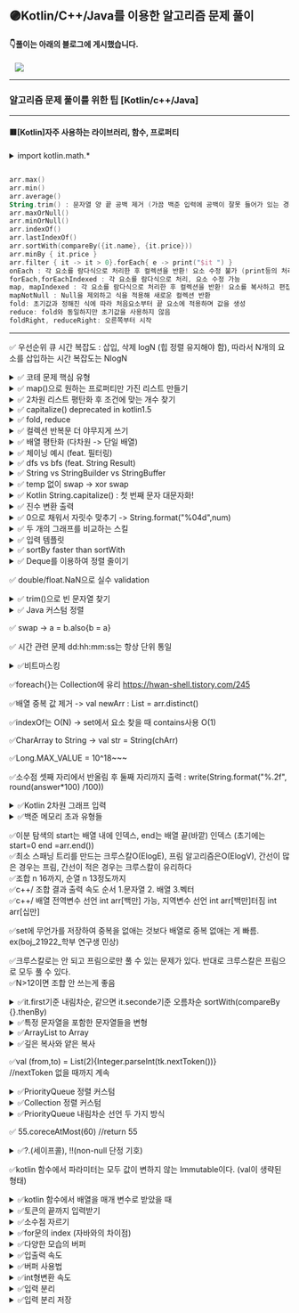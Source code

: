 ## 🟣Kotlin/C++/Java를 이용한 알고리즘 문제 풀이
####   👇풀이는 아래의 블로그에 게시했습니다.
 <a href="http://ongveloper.tistory.com">
    <img 
        src="https://img.shields.io/badge/-Tech%20Blog-655ced?style=flat&link=https://ongveloper.tistory.com"
         style="height : auto; margin-left : 10px; margin-right : 10px;"/>
</a>

---

### 알고리즘 문제 풀이를 위한 팁 [Kotlin/c++/Java]
---
#### 🟥[Kotlin]자주 사용하는 라이브러리, 함수, 프로퍼티
<details markdown="1">
<summary>import kotlin.math.*</summary>

``` kotlin

max(a,b)
min(a,b)
abs(a)
sqrt(a)

```

</details>

```Kotlin

arr.max()
arr.min()
arr.average()
String.trim() : 문자열 양 끝 공백 제거 (가끔 백준 입력에 공백이 잘못 들어가 있는 경우 NumberFormatException 방지)
arr.maxOrNull()
arr.minOrNull()
arr.indexOf()
arr.lastIndexOf()
arr.sortWith(compareBy({it.name}, {it.price}))
arr.minBy { it.price }
arr.filter { it -> it > 0}.forEach{ e -> print("$it ") }
onEach : 각 요소를 람다식으로 처리한 후 컬렉션을 반환! 요소 수정 불가 (print등의 처리에 사용)
forEach,forEachIndexed : 각 요소를 람다식으로 처리, 요소 수정 가능
map, mapIndexed : 각 요소를 람다식으로 처리한 후 컬렉션을 반환! 요소를 복사하고 편집함(기존 리스트의 요소 영향 x,기존 컬렉션의 리스트를 수정한 리스트를 얻을 때 사용)
mapNotNull : Null을 제외하고 식을 적용해 새로운 컬렉션 반환
fold: 초기값과 정해진 식에 따라 처음요소부터 끝 요소에 적용하며 값을 생성
reduce: fold와 동일하지만 초기값을 사용하지 않음
foldRight, reduceRight: 오른쪽부터 시작

```

---


✅ 우선순위 큐 시간 복잡도 : 삽입, 삭제 logN (힙 정렬 유지해야 함), 따라서 N개의 요소를 삽입하는 시간 복잡도는 NlogN

<details markdown="1">
<summary>✅ 코테 문제 핵심 유형</summary>
<br>
<pre>
1. bfs + 파라메트릭 
 - (간선 개수, 노드 수, 가중치 값) 모두 클 때 의심
 - 크루스칼, 프림, 다익으로 풀릴 수도 있음
2. 투 포인터 or 누적 합
 - 연속된 값들의 합을 요구할 때
3. 시간 관련 문제 (최소 단위로 통일)
4. 시뮬레이션
 - 배열 뒤집기 or 돌리기는 빡구현, 어느정도 템플릿화 해놓자
 - bfs 혹은 dfs + 알파인 경우 많음
5. 트리
 - 그래프 or 트리 탐색
 - 간선을 뒤집어 제끼거나 뭐 하면 더 이상 이동할 수 없게 간선이 바뀌거나...
6. 조합 + 순열 플러스 알파 혹은 중복 조합 or 중복 순열 
 - ex 카블2022 양궁 문제
7. bfs 응용
 - ex 양과 늑대, 벽 부수고 이동하기 등
 - 뭘 달고 다님
 - data class 만들어서 상태값 들고 댕기자
8. 탐색에서 n 작으면 비트마스킹 고려

</pre>
</details>

<details markdown="1">
<summary>✅ map()으로 원하는 프로퍼티만 가진 리스트 만들기</summary>
<br>
<pre>
<code>
data class SiteVisit(
    val path: String,
    val duration: Double,
    val os: OS
)
enum class OS {WINDOWS, LINUX, MAC, IOS, ANDROID}

val averageWindowsDuration = log
.filter { it.os == OS.WINDOWS } // List< SiteVisit >
.map(SiteVisit::duration) // List< Double >
.average()
println(averageWindowsDuration)

</code>
</details>



<details markdown="1">
<summary>✅ 2차원 리스트 평탄화 후 조건에 맞는 개수 찾기</summary>
<br>
<pre>
<code>
lateinit var graph: Array<List<Int>>
filter.flatMap { it.asIterable() }.count { it >= search }
</code>
</details>


<details markdown="1">
<summary>✅ capitalize() deprecated in kotlin1.5</summary>
<br>
<pre>
capitalize는 코틀린 1.5부터 deprecated되었다.
이는 replaceFirstChar 등 여러 방법으로 대체할 수 있는데,
기존에 capitalize 대신 확장함수 등을 이용하여 좀 더 목적이 분명하고 명확한 이름을 사용하는 것을 권장한다.
s.split(' ').joinToString(" ") { it.lowercase().replaceFirstChar { it.uppercase() } }
</details>


<details markdown="1">
<summary>✅ fold, reduce</summary>
<br>
<pre>
<code>
val list = listOf(1,2,3,4,5,6)
println(list.fold(4) { total, next -> total + next }) //4 + 1 + ... + 6 = 25
println(list.ford(1)) { total, next -> total * next}) // 1 * 1 * 2 * ... * 6 = 720
println(list.reduce { total, next -> total + next })


</code>
</details>

<details markdown="1">
<summary>✅ 컬렉션 반복문 더 야무지게 쓰기</summary>
<br>
<pre>
<code>
val arr = listOf(1,2,3)
val returnedList1 = list.onEach{ println(it) }// 콜렉션을 반환, element를 변경할 순 없고 어떠한 처리는 가능
val returnedList2 = list.map{it*2} //콜렉션을 반환, element 변경할 수 있음
list.forEach { print("$it ")}
list.forEachIndexed {idx, value -> println("$idx $value")}

</code>
</details>


<details markdown="1">
<summary>✅ 배열 평탄화 (다차원 -> 단일 배열) </summary>
<br>
<pre>
// flatmap으로 
flatten() : 다차원 배열을 단일 배열로 생성
Array에만 사용 가능 (IntArray, Collection 사용 불가)
<code>
    val arr1 = arrayOf(arrayOf(1,2,3), arrayOf(4,5,6))
    println(arr1.flatten())
// [1,2,3,4,5,6]
</code>
</details>


<details markdown="1">
<summary>✅ 체이닝 예시 (feat. 필터링) </summary>
<br>
<pre>
체이닝 : 메소드들 연결
<code>
val fruits = arrayOf("banana", "avocado", "apple", "kiwi")
fruits
.filter {it.startsWith("a")}
.sortedBy { it }
.map {it.toUpperCase() }
.forEach {println(it)}
</code>
</pre>
</details>


<details markdown="1">
<summary>✅ dfs vs bfs (feat. String Result) </summary>
<br>
<pre>
dfs라면
sb.append(next)
dfs()
sb.deleteCharAt(lastIdx)
로, StringBuilder의 이점을 살릴 수 있는데,

bfs 같은 경우
sb.append(next)
q.add(sb)
sb.deleteCharAt(lastIdx)
이런 식으로 하게 되면 모두 같은 sb를 참조하게 되어 string값이 원하는 대로 나오지 않는다.
따라서 큐에 문자열을 삽입할 때마다 어차피 DeepCopy로 넣어주어야 하니 StringBuilder의 이점을 살릴 수 없어 그냥 String으로 한다
// q.add(StringBuilder(sb))
</pre>
</details>


<details markdown="1">
<summary>✅ String vs StringBuilder vs StringBuffer </summary>
<br>
<pre>
String : 데이터 잘 안 바뀔 때
StringBuilder, StringBuffer : 데이터 자주 바뀔 때
StringBuilder : 스레드세이프 X
StringBuffer : 스레드 세이프 O
</pre>
</details>



<details markdown="1">
<summary>✅ temp 없이 swap -> xor swap</summary>
<br>
<pre>
X ← X XOR Y
Y ← X XOR Y
X ← X XOR Y
</pre>
</details>


<details markdown="1">
<summary>✅ Kotlin String.capitalize() : 첫 번째 문자 대문자화!</summary>
<br>
<pre>
String.capitalize() returns a copy of this string having its first letter upper-cased.
<code>
class Solution {
     fun solution(s: String): String {
          return s.toLowerCase().split(" ").map {
                it.capitalize()
            }.joinToString(" ")
    }
}
</code>
</pre>
</details>

<details markdown="1">
<summary>✅ 진수 변환 출력 </summary>
<pre>
<code>
    println(10.toString(2)) // 10진수 10 -> 2
    println(Integer.toHexString(100))	// 10진수 100 -> 16진수 
    println(Integer.toOctalString(100))	// 10진수 100 -> 8진수 144
    println(Integer.toBinaryString(100))// 10진수 100 -> 2진수 01100100
</code>
</pre>
</details>

<details markdown="1">
<summary>✅ 0으로 채워서 자릿수 맞추기 -> String.format("%04d",num)</summary>
<pre>
<code>
write("${String.format("%0${k+1}d", maxAns)}\n${String.format("%0${k+1}d", minAns)}")
</code>
</pre>
</details>


<details markdown="1">
<summary>✅ 두 개의 그래프를 비교하는 스킬 </summary>
큰 그래프를 하나 두고, 가운데 하나 그래프 고정, 나머지 그래프를 한 칸씩 이동하면서 비교
<br>
짠돌이 호석 : https://ongveloper.tistory.com/526
</details>

<details markdown="1">
<summary>✅ 입력 템플릿 </summary>
<br>
<pre>
<code>
fun getIntGraph() = br.readLine().split(' ').map { it.toInt() }
</code>
</pre>
</details>

<details markdown="1">
<summary>✅ sortBy faster than sortWith </summary>
<br>
<pre>
<code>
//sortWith
fun ArrayList<Tree>.customSort() {
    this.sortWith { a, b ->
        when {
            a.age < b.age -> -1
            a.age == b.age -> 0
            else -> 1
        }
    }
}
//sortBy
tree.sortedBy { it.age }
//thenBy
sortedNode.sortWith(compareByDescending<Node> { it.y }.thenBy { it.x })
 </code>
</pre>
</details>

<details markdown="1">
<summary>✅ Deque를 이용하여 정렬 줄이기 </summary>
<br>
<pre>
<code>
//새로 값이 추가될 때 addFirst 혹은 addLast로 조절 가능
//값을 뺄 때도 pollFirst 혹은 pollLast
//https://www.acmicpc.net/problem/16235
val tree= ArrayDeque<Tree>()
tree.sortBy{it.age} // 최초 한 번만 정렬 후 나머지는 addFirst, addLast등으로 정렬 유지
 </code>
</pre>
</details>


✅ double/float.NaN으로 실수 validation 

<details markdown="1">
<summary>✅ trim()으로 빈 문자열 찾기 </summary>
<br>
<pre>
https://kkh0977.tistory.com/709
<code>
	var str_one = " he l lo"
	var str_two = " "

	println("str_one 문자열 빈값 확인 : "+str_one.trim().isEmpty()) // false
	println("str_two 문자열 빈값 확인 : "+str_two.trim().isEmpty()) // true

 </code>
</pre>
</details>


<details markdown="1">
<summary>✅ Java 커스텀 정렬 </summary>
<br>
<pre>
<code>
class Edge implements Comparable<'Edge'>{
    public long dis;
    public int from;
    public int to;
    Edge(long dis, int from, int to){
        this.from = from;
        this.dis = dis;
        this.to = to;
    }
     
    @Override
    public int compareTo(Edge edge) {
        if(this.dis < edge.dis) {
            return -1;
        }
        else if(this.dis > edge.dis) {
            return 1;
        }
        return 0;
    }
}
//간선 dis 기준 오름차순
Collections.sort(edge);

 </code>
</pre>
</details>



✅ swap -> a = b.also{b = a}

✅ 시간 관련 문제 dd:hh:mm:ss는 항상 단위 통일


<details markdown="1">
<summary>✅비트마스킹<br> </summary>
<br>
<pre>
<code>
  val a = 0b00000011 
  val b = 0b00001100 
  Integer.bitCount(a xor b) // 4
  // a xor b == 15(0b00001111) 
 
 Integer.toBinaryString(num) //ex) 000111010
 str.toInt(2)

 </code>
</pre>
</details>

✅foreach{}는 Collection에 유리 https://hwan-shell.tistory.com/245

✅배열 중복 값 제거 -> val newArr : List<Int> = arr.distinct()

✅indexOf는 O(N) -> set에서 요소 찾을 때 contains사용 O(1)


✅CharArray to String -> val str = String(chArr)

✅Long.MAX_VALUE = 10^18~~~<br>

✅소수점 셋째 자리에서 반올림 후 둘째 자리까지 출력 : write(String.format("%.2f", round(answer*100) /100))<br>

<details markdown="1">
<summary>✅Kotlin 2차원 그래프 입력 <br> </summary>
<br>
<pre>
<code>
    val graph = Array(n){r->
        val st = StringTokenizer(br.readLine())
        IntArray(m){c->
            val node = st.nextToken().toInt()
            if(node ==2){
              sr = r
              sc = c
            }
            node
        }
    }

 </code>
</pre>
</details>
 


<details markdown="1">
<summary>✅백준 메모리 초과 유형들<br> </summary>
<br>
<pre>
1.거대하고 sparse(드문드문한) 매트릭스 나올 때 2차원 배열로 할당할 시
//원본 배열은 큰데 실제 다루는 값이 드문드문하게 있는 경우
//쿠팡이나 아마존 모든 유저 장바구니에 담긴 상품
//카드 결제 내역 : 모든 음식점 x 사람별 카드 개수
//넷플릭스 영화 레이팅 : 무비전체 x 유저 전체
//내부 값은 드문드문하지만 이를 행렬로 관리하려면 전체 크기가 겁나게 커야 하니
//sparse 특성에 맞게 자료구조를 설계해야 함
//svd해서 역행렬 해서 그 값만 이용 블라블라

![da](https://user-images.githubusercontent.com/66052467/142765955-37001b24-c4ef-4394-a5c1-59d802e3dbc9.png)

2.함수에 배열 통째로 넣었다가 터지는 경우(함수 파라미터로 크기가 큰 배열)
3.스택 큐 사이즈 점점 커질 때 (visited 체크 등 안 해서)
4. 깊이가 만 정도 이상의 재귀를 돌리면 스택에 함수 많이 들어가서 메모리 초과
5. 지역 변수 사이즈 커서 스택 영역 터지는 경우
6. 상태 저장하는 배열 동적 할당해서 엄청 커졌을 때
7. 슬라이딩 윈도우 문제 그냥 풀 때
8. 메모이제이션 안 해도 됐는데 메모이제이션 하다가 

</pre>
</details>
 
✅이분 탐색의 start는 배열 내에 인덱스, end는 배열 끝(바깥) 인덱스 (초기에는 start=0 end =arr.end())<br>
✅최소 스패닝 트리를 만드는 크루스칼O(ElogE), 프림 알고리즘은O(ElogV), 간선이 많은 경우는 프림, 간선이 적은 경우는 크루스칼이 유리하다 <br>
✅조합 n 16까지, 순열 n 13정도까지 <br>
✅c++/ 조합 결과 출력 속도 순서 1.문자열 2. 배열 3.벡터 <br>
✅c++/ 배열 전역변수 선언 int arr[백만] 가능, 지역변수 선언 int arr[백만]터짐 int arr[십만] <br>

✅set에 무언가를 저장하여 중복을 없애는 것보다 배열로 중복 없애는 게 빠름. ex(boj_21922_학부 연구생 민상)<br>

✅크루스칼로는 안 되고 프림으로만 풀 수 있는 문제가 있다. 반대로 크루스칼은 프림으로 모두 풀 수 있다.<br>
✅N>12이면 조합 안 쓰는게 좋음<br>

<details markdown="1">
<summary>✅it.first기준 내림차순, 같으면 it.seconde기준 오름차순 sortWith(compareBy {}.thenBy)<br> </summary>
<br>
<pre>
<code>
 score.sortWith(compareByDescending<Pair<Int, String>> { it.first }.thenBy { it.second })
 </code>
</pre>
</details>
 
 
<details markdown="1">
<summary>✅특정 문자열을 포함한 문자열들을 변형<br> </summary>
<br>
<pre>
<code>
val arr = Array<String>(10){""}
 arr.filter{it.contains("abc")}.forEach{it.replace("abc","ddd")}
</code>
</pre>
</details>

<details markdown="1">
<summary>✅ArrayList<String> to Array<String><br></summary>
<br>
<pre>
<code>
  val strList = ArrayList<String>()<br>
  val arr : Array<String> = strList.toTypedArray() <br>
</code>
</pre>
</details>


<details markdown="1">
<summary>✅깊은 복사와 얕은 복사<br> </summary>
<br>
<pre>
Kotlin에선 배열의 원본 아이템을 새로 만들어 새로 만드는 객체에 추가할 경우는 깊은 복사, 나머지는 얕은 복사이다.
얕은 복사 : 원본의 값이 바뀜
깊은 복사 : 원본의 값이 바뀌지 않음
<code>
val arr = intArrayOf(1,2,3)

//얕은 복사
val arrCopy = arr 
arrCopy[0]=5 // arr[0] ==5로 바뀜

//얕은 복사
val arrCopy = arr.copyOf()
arrCopy[0]=5 //arr[0] ==5로 바뀜

//깊은 복사
val arrCopy = IntArray(3)
for(i in arr.indices){
 arrCopy[i] = arr[i]
}
arrCopy[0]=5 // arr[0]==1 안 바뀜


 //얕은 복사
 val src1 = arrayListOf(arrayOf("ICN", "A"), arrayOf("ICN", "B"), arrayOf("B", "ICN"))
 val copiedForEachAdd = ArrayList<Array<String>>()
 src1.forEach { copiedForEachAdd.add(it) } // for each add
 copiedForEachAdd[0][0]="changed" //src1[0][0] == "ICN" 안 바뀜
 src1.forEach{print(it.contentToString())}
 println()
 
 //깊은 복사
 val src2 = arrayListOf(arrayOf("ICN", "A"), arrayOf("ICN", "B"), arrayOf("B", "ICN"))
 val copiedForEachAddCopyOf = ArrayList<Array<String>>()
 copiedForEachAddCopyOf[0][0]="changed" //src2[0][0] == "ICN" 안 바뀜
 src2.forEach { copiedForEachAddCopyOf.add(it.copyOf()) }// for each add copy of
 src2.forEach{print(it.contentToString())}
</code>
</pre>

</details>

✅val (from,to) = List(2){Integer.parseInt(tk.nextToken())}<br>
//nextToken 없을 때까지 계속 <br>


<details markdown="1">
<summary>✅PriorityQueue 정렬 커스텀<br> </summary>
<br>
<pre>
<code>
//다익스트라 사용 pq
data class Node(val dis: Int, val r: Int, val c: Int)
   val pq = PriorityQueue(Comparator<Node> { a, b ->
        when {
            a.dis < b.dis -> -1 
            a.dis == b.dis -> 0
            else -> 1
        }

    })
</code>
</pre>
</details>


<details markdown="1">
<summary>✅Collection 정렬 커스텀<br> </summary>
<br>
<pre>
<code>
//문자열의 길이 기준 오름차순, 길이가 같다면 사전순 오름차순
    val set = mutableSetOf<String>()
    val resultSet = set.sortedWith(Comparator { a, b ->
        when {
            a.length < b.length -> -1
            a.length == b.length -> when {
                a < b -> -1
                else -> 1
            }
            else -> 1
        }
    })
</code>
</pre>

</details>

<details markdown="1">
<summary>✅PriorityQueue 내림차순 선언 두 가지 방식<br> </summary>
<br>
<pre>
<code>
 val pq1= PriorityQueue<Int>({a,b -> b-a})
 val pq2 = PriorityQueue<Int>(Collections.reverseOrder())
 
</code>
</pre>

</details>

✅ 55.coreceAtMost(60) //return 55<br>

<details markdown="1">
<summary>✅?.(세이프콜), !!(non-null 단정 기호) </summary>
<br>
<pre>
<code>
fun main(){
 var str1 : String? = null
 println("str1.length = ${str1?.length}") //result : null
 //?.(세이프콜) : 앞의 변수가 null일 시 뒤의 length를 실행하지 않고 null을 반환
 //세이프콜을 사용하지 않으면 컴파일에러 발생
 
 println("str1.length =${str1!!.length}") //npe발생
 // !!(non-null 단정 기호) : 앞의 변수가 널이 아닐꺼라고 단정한다.
 // !!사용시 컴파일 에러는 발생하지 않으나 npe 런타임에러 발생
 
 val len = if(str1 !=null) str1.length else -1 //자동 형 변환을 통해 str1이 null이 아님이 확인되면 str은 non-null상태가 되며, str1.length를 사용할 수 있다.
 val len = str1?.length ?: -1 //위의 식을 세이프콜과 엘비스 표현식으로 간결하게 변환
 //str1?.length가 null이면 -1을 반환 null이 아니면 str1.length를 반환  
 
}

</code>
</pre>

</details>

✅kotlin 함수에서 파라미터는 모두 값이 변하지 않는 Immutable이다. (val이 생략된 형태)<br>

<details markdown="1">
<summary>✅kotlin 함수에서 배열을 매개 변수로 받았을 때</summary>
<pre>
<code>
fun change(arr : MutableList<Int>){
    arr[2]=30
}

fun main(){
    val arr = MutableList<Int>(5,{0})
    println(arr[2])
    change(arr)
    println(arr[2])

}
</pre>
</code>
result 
0
30
</details>

<details markdown="1">

<!--
<summary>✅ArrayList는 c++의 vector를 대체할 수 없다ㅜ</summary>

kotlin/java의 ArrayList는 동적 크기라는 점에서 일반 배열과 차이가 있다.<br>
.add()등의 함수로 원소를 추가할 수 있는데<br>
c++의 vector와 다르게 ArrayList는 크기를 초기화할 수 없다.<br>
c++의 vector와 원소를 추가하는 방식은 같다.<br>
.add()함수로 현재 ArrayList의 크기가 3이라고 할 때,<br>
원소를 추가하게 되면 ArrayList의 크기를 키운 후 새로운 공간에 더 큰 메모리를 잡은 후<br>
기존의 ArrayList의 요소를 복사하고 원소를 추가한다.<br>
다만, c++에선 체감하지 못 했지만, 코틀린은 속도가 느려서 알고리즘 문제 풀이를 할 때,<br>
ArrayList 자료구조로 .add() 혹은 .removeLast()를 많이 사용하면 시간이 오래 걸리기 때문에 <br>
웬만하면 리스트의 크기를 미리 지정하고 일반 배열로 처리하자.<br>
ex) 조합 알고리즘<br>

ArrayList 원소 추가 방식
더 큰 메모리를 잡은 후 기존 메모리의 복사를 통해 크기를 늘린다.
이 때 항상 여유 메모리를 두고 메모리를 추가한다.
이러한 ArrayList의 특성 때문에 값이 자주 변경되어야 할 때는 ArrayList를 사용하는 것이 좋지 않다.


</details>


<details markdown="1">
-->
<summary>✅토큰의 끝까지 입력받기</summary>
val tk = StringTokenizer(readLIne())<br>
while(tk.hasMoreTokens()){<br>
arr[i] = Integer.parseInt(tk.nextToken())<br>
}<br>
</details>

<details markdown="1">
<summary>✅소수점 자르기</summary>
String.format("%.3f", cnt / n*100)
</details>

<details markdown="1">
<summary>✅for문의 index (자바와의 차이점)</summary>
<br>
<pre>
<code>
    //java code
    int i;
    for(i=0; i<5;i++){
        
    }
    System.out.println(i);
</code>
</pre>
<br>
코틀린의 i는 for문 내부에서 관리하기 때문에<br>
for문 바깥에서 사용할 수 없음<br>
<pre>
<code>
    //kotlin
    var i :Int
    for(i in 0 until 5){

    }
    println(i)//error : i를 초기화할 것
</code>
</pre>
</details>

<details markdown="1">
<summary>✅다양한 모습의 버퍼</summary>
<br>
<details markdown="1">
<summary>1.접기/펼치기(❤import도 필요 없으며 가장 간결하다 )</summary>
<pre>
<code>
fun main() = with(System.`in`.bufferedReader()){
    with(System.out.bufferedWriter()){
        var t = Integer.parseInt(readLine())
        for(i in 1..t){
            var token = StringTokenizer(readLine())
            write("Case #$i: ${Integer.parseInt(token.nextToken())+Integer.parseInt(token.nextToken())}\n")
        }
        flush()
        close()
    }
    close()
}
</code>
</pre>
</details>

<details markdown="1">
<summary>2.접기/펼치기</summary>
<pre>
<code>
import java.io.BufferedReader
import java.io.InputStreamReader
import java.io.BufferedWriter
import java.io.OutputStreamWriter
import java.util.StringTokenizer

fun main() = with(BufferedReader(InputStreamReader(System.`in`))){
    with(BufferedWriter(OutputStreamWriter(System.out))){
        var t = Integer.parseInt(readLine())
        for(i in 1..t){
            var token = StringTokenizer(readLine())
            write("Case #$i: ${Integer.parseInt(token.nextToken())+Integer.parseInt(token.nextToken())}\n")
        }
        flush()
        close()
    }
    close()
}
</code>
</pre>
</details>

<details markdown="1">
<summary>3.접기/펼치기</summary>
<pre>
<code>
import java.io.BufferedReader
import java.io.InputStreamReader
import java.io.BufferedWriter
import java.io.OutputStreamWriter
import java.util.StringTokenizer

fun main(){
    val br = BufferedReader(InputStreamReader(System.`in`))
    val bw = BufferedWriter(OutputStreamWriter(System.out))

    val t = Integer.parseInt(br.readLine())
    for(i in 1 .. t){
        val token = StringTokenizer(br.readLine())
        bw.write("Case #$i: ${Integer.parseInt(token.nextToken())+Integer.parseInt(token.nextToken())}\n")
    }
    bw.flush()
    bw.close()
    br.close()
}

</code>
</pre>
</details>
</details>



<details markdown="1">
<summary>✅입출력 속도</summary>
<br>
BufferedReader/Writer faster than Scanner faster than readLine(),print()
</details>

<details markdown="1">
<summary>✅버퍼 사용법</summary>
<br>
import java.io.BufferedReader<br>
import java.io.BufferedWriter<br>
import java.io.InputStreamReader<br?
import java.io.OutputStreamWriter<br>


val br = BufferedReader(InputStreamReader(System.`in`)<br>
val bw = BufferedWriter(OutputStreamReader(System.out)<br>

BufferedReader, BufferedWriter 사용 후 항상 닫아주기<br>
안 닫으면 버퍼에 남아 있음<br>
br.close()<br>
bw.close()<br>
</details>

<details markdown="1">
<summary>✅int형변환 속도</summary>
<br>
Integer.parseInt() faster than .toInt()
</details>



<details markdown="1">
<summary>✅입력 분리  </summary>
<br>
StringTokenizer faster than split
</details>

<details markdown="1">
<summary>✅입력 분리 저장</summary>
val (a,b) = br.readLine().split(' ').map{Integer.parseInt(it)}<br>
val st = StringTokenizer(br.readLine())<br>
val (a,b) = List(2) {st.nextToken().toInt()}
</details>


